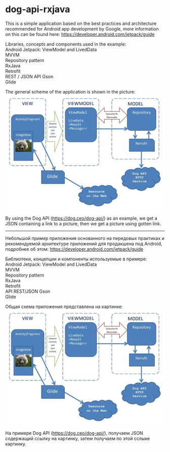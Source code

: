 # dog-api-rxjava

This is a simple application based on the best practices and architecture recommended for Android app development by Google, more information on this can be found here: https://developer.android.com/jetpack/guide

Libraries, concepts and components used in the example:  
Android Jetpack: ViewModel and LivedData  
MVVM  
Repository pattern  
RxJava  
Retrofit  
REST / JSON API Gson  
Glide  

The general scheme of the application is shown in the picture:
![Scheme of the app](https://github.com/ecodelib/dog-api-rxjava/blob/main/scheme-dog-api-rxjava.jpg)

By using the Dog API (https://dog.ceo/dog-api/) as an example, we get a JSON containing a link to a picture, then we get a picture using gotten link.

---

Небольшой пример приложения основанного на передовых практиках и рекомендуемой архитектуре приложений для продакшена под Android, подробнее об этом: https://developer.android.com/jetpack/guide

Библиотеки, концепции и компоненты используемые в примере:  
Android Jetpack: ViewModel and LivedData  
MVVM  
Repository pattern  
RxJava  
Retrofit  
API REST/JSON Gson  
Glide  

Общая схема приложения представлена на картинке:
![Схема приложения](https://github.com/ecodelib/dog-api-rxjava/blob/main/scheme-dog-api-rxjava.jpg)

На примере Dog API (https://dog.ceo/dog-api/), получаем JSON содержащий ссылку на картинку, затем получаем по этой сслыке картинку.

